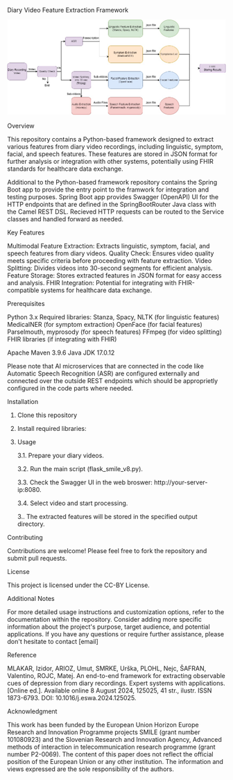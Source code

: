 Diary Video Feature Extraction Framework

![framework pipeline](https://github.com/HUMADEX/FeatureExtraction-Cloud-Pipline/blob/main/docs/Feature_Extraction_Pipeline.jpg)

Overview

This repository contains a Python-based framework designed to extract various features from diary video recordings, including linguistic, symptom, facial, and speech features. These features are stored in JSON format for further analysis or integration with other systems, potentially using FHIR standards for healthcare data exchange.

Additional to the Python-based framework repository contains the Spring Boot app to provide the entry point to the framwork for integration and testing purposes. Spring Boot app provides Swagger (OpenAPI) UI for the HTTP endpoints that are defined in the SpringBootRouter Java class with the Camel REST DSL. Recieved HTTP requests can be routed to the Service classes and handled forward as needed.

Key Features

Multimodal Feature Extraction: Extracts linguistic, symptom, facial, and speech features from diary videos.
Quality Check: Ensures video quality meets specific criteria before proceeding with feature extraction.
Video Splitting: Divides videos into 30-second segments for efficient analysis.
Feature Storage: Stores extracted features in JSON format for easy access and analysis.
FHIR Integration: Potential for integrating with FHIR-compatible systems for healthcare data exchange.

Prerequisites

Python 3.x
Required libraries:
Stanza, Spacy, NLTK (for linguistic features)
MedicalNER (for symptom extraction)
OpenFace (for facial features)
Parselmouth, myprosody (for speech features)
FFmpeg (for video splitting)
FHIR libraries (if integrating with FHIR)

Apache Maven 3.9.6
Java JDK 17.0.12

Please note that AI microservices that are connected in the code like Automatic Speech Recognition (ASR) are configured externally and connected over the outside REST endpoints which should be approprietly configured in the code parts where needed.

Installation

1. Clone this repository
2. Install required libraries:
3. Usage

   3.1. Prepare your diary videos.

   3.2. Run the main script (flask_smile_v8.py).
   
   3.3. Check the Swagger UI in the web broswer: http://your-server-ip:8080.
   
   3.4. Select video and start processing.

   3.. The extracted features will be stored in the specified output directory.
 
Contributing

Contributions are welcome! Please feel free to fork the repository and submit pull requests.

License

This project is licensed under the CC-BY License.   

Additional Notes

For more detailed usage instructions and customization options, refer to the documentation within the repository.
Consider adding more specific information about the project's purpose, target audience, and potential applications.
If you have any questions or require further assistance, please don't hesitate to contact [email]

Reference

MLAKAR, Izidor, ARIOZ, Umut, SMRKE, Urška, PLOHL, Nejc, ŠAFRAN, Valentino, ROJC, Matej. An end-to-end framework for extracting observable cues of depression from diary recordings. Expert systems with applications. [Online ed.]. Available online 8 August 2024, 125025, 41 str., ilustr. ISSN 1873-6793. DOI: 10.1016/j.eswa.2024.125025.

Acknowledgment

This work has been funded by the European Union Horizon Europe Research and Innovation Programme projects SMILE (grant number 101080923) and the Slovenian Research and Innovation Agency, Advanced methods of interaction in telecommunication research programme (grant number P2-0069). The content of this paper does not reflect the official position of the European Union or any other institution. The information and views expressed are the sole responsibility of the authors.
